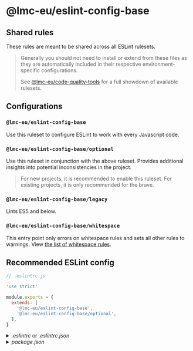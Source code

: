 # @lmc-eu/eslint-config-base

## Shared rules

These rules are meant to be shared across all ESLint rulesets.

> Generally you should not need to install or extend from these files as they are automatically included in their respective environment-specific configurations.
>
> See [@lmc-eu/code-quality-tools][cqt-home] for a full showdown of available rulesets.


## Configurations

### `@lmc-eu/eslint-config-base`

Use this ruleset to configure ESLint to work with every Javascript code.

### `@lmc-eu/eslint-config-base/optional`

Use this ruleset in conjunction with the above ruleset. Provides additional insights into potential inconsistencies in the project.

> For new projects, it is recommended to enable this ruleset. For existing projects, it is only recommended for the brave.

### `@lmc-eu/eslint-config-base/legacy`

Lints ES5 and below.

### `@lmc-eu/eslint-config-base/whitespace`

This entry point only errors on whitespace rules and sets all other rules to warnings. View [the list of whitespace rules](https://github.com/airbnb/javascript/blob/master/packages/eslint-config-airbnb-base/whitespace.js).

## Recommended ESLint config

```js
// .eslintrc.js

'use strict'

module.exports = {
  extends: [
    '@lmc-eu/eslint-config-base',
    '@lmc-eu/eslint-config-base/optional',
  ],
}
```

<details>
<summary><i>.eslintrc</i> or <i>.eslintrc.json</i></summary>

```json
{
  "extends": [
    "@lmc-eu/eslint-config-base",
    "@lmc-eu/eslint-config-base/optional",
  ]
}
```

</details>

<details>
<summary><i>package.json</i></summary>

```json
{
  "eslintConfig": {
    "extends": [
      "@lmc-eu/eslint-config-base",
      "@lmc-eu/eslint-config-base/optional",
    ]
  }
}
```

It is also recommended that you lint the whole project folder (ie. `npx eslint .`) instead of just
some folders (ie. `npx eslint src test`) and create an _.eslintignore_ file excluding any unwanted
lint folders. Doing so will allow new directories to be created without worrying about having to update your
tools to lint the new directory.

```ini
# .eslintignore

node_modules

# NOTE:
# The following directives are only relevant when linting the whole
# project directory, ie. running `eslint .` ⚠️

# If you compile JavaScript into some output folder, exclude it here
dist

# Highly recommended to re-include JavaScript dotfiles to lint them
# (This will cause .eslintrc.js to be linted by ESLint 🤘)
!.*.js

# Some tools use this pattern for their configuration files. Lint them!
!*.config.js
```

## License

See the [LICENSE](LICENSE) file for information.

[cqt-home]: https://github.com/lmc-eu/code-quality-tools
